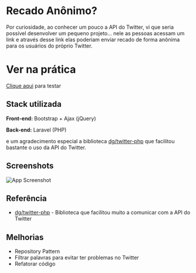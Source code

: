 
# Recado Anônimo?
Por curiosidade, ao conhecer um pouco a API do Twitter, 
vi que seria possível desenvolver um pequeno projeto...
nele as pessoas acessam um link e através desse link elas 
poderiam enviar recado de forma anônima para os usuários do 
próprio Twitter. 

# Ver na prática
[Clique aqui](https://mysterious-garden-81036.herokuapp.com/) para testar 




## Stack utilizada

**Front-end:** Bootstrap + Ajax (jQuery)

**Back-end:** Laravel (PHP)

e um agradecimento especial a biblioteca [dg/twitter-php](https://github.com/dg/twitter-php) que facilitou bastante o uso da API do Twitter.




## Screenshots


![App Screenshot](https://i.imgur.com/dI7R3Mm.gif)


## Referência

 - [dg/twitter-php](https://github.com/dg/twitter-php) - Biblioteca que facilitou muito a comunicar com a API do Twitter


## Melhorias

- Repository Pattern
- Filtrar palavras para evitar ter problemas no Twitter
- Refatorar código
